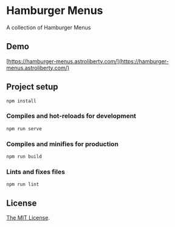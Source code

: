 # Hamburger Menus

A collection of Hamburger Menus

## Demo

[https://hamburger-menus.astroliberty.com/](https://hamburger-menus.astroliberty.com/)


## Project setup

```
npm install
```

### Compiles and hot-reloads for development

```
npm run serve
```

### Compiles and minifies for production

```
npm run build
```

### Lints and fixes files

```
npm run lint
```

## License

[The MIT License](https://opensource.org/licenses/MIT).
